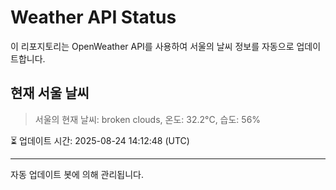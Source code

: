 
# Weather API Status

이 리포지토리는 OpenWeather API를 사용하여 서울의 날씨 정보를 자동으로 업데이트합니다.

## 현재 서울 날씨
> 서울의 현재 날씨: broken clouds, 온도: 32.2°C, 습도: 56%

⏳ 업데이트 시간: 2025-08-24 14:12:48 (UTC)

---
자동 업데이트 봇에 의해 관리됩니다.
